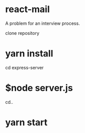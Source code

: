 # react-mail
A problem for an interview process.

clone repository


# yarn install

cd express-server
# $node server.js

cd..

# yarn start
